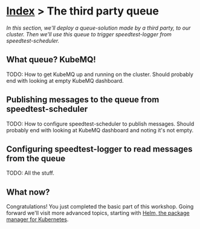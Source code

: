 [Index](index) > The third party queue
======================================
_In this section, we'll deploy a queue-solution made by a third party, to our cluster. Then we'll use this queue to trigger speedtest-logger from speedtest-scheduler._

What queue? KubeMQ!
-------------------
TODO: How to get KubeMQ up and running on the cluster. Should probably end with looking at empty KubeMQ dashboard.

Publishing messages to the queue from speedtest-scheduler
---------------------------------------------------------
TODO: How to configure speedtest-scheduler to publish messages. Should probably end with looking at KubeMQ dashboard and noting it's not empty.

Configuring speedtest-logger to read messages from the queue
------------------------------------------------------------
TODO: All the stuff.

What now?
---------
Congratulations! You just completed the basic part of this workshop. Going forward we'll visit more advanced topics, starting with [Helm, the package manager for Kubernetes](5-helm-the-package-manager-for-kubernetes).